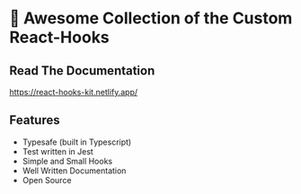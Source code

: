 # 🚀 Awesome Collection of the Custom React-Hooks

## Read The Documentation 
https://react-hooks-kit.netlify.app/

## Features
- Typesafe (built in Typescript)
- Test written in Jest
- Simple and Small Hooks
- Well Written Documentation 
- Open Source